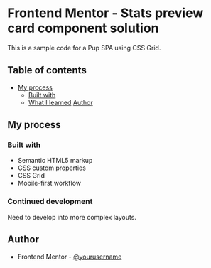 # Frontend Mentor - Stats preview card component solution

This is a sample code for a Pup SPA using CSS Grid. 

## Table of contents

- [My process](#my-process)
  - [Built with](#built-with)
  - [What I learned](#what-i-learned)
  [Author](#author)



## My process

### Built with

- Semantic HTML5 markup
- CSS custom properties
- CSS Grid
- Mobile-first workflow


### Continued development
Need to develop into more complex layouts.

## Author

- Frontend Mentor - [@yourusername](https://www.frontendmentor.io/profile/codenithin)
